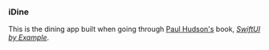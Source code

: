 ### iDine

This is the dining app built when going through [Paul Hudson's](https://github.com/twostraws) book, _[SwiftUI by Example](https://www.hackingwithswift.com/articles/195/learn-swiftui-with-swiftui-by-example)_.
